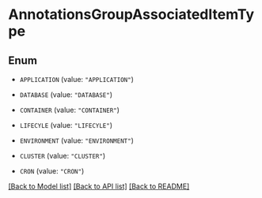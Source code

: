 # AnnotationsGroupAssociatedItemType

## Enum


* `APPLICATION` (value: `"APPLICATION"`)

* `DATABASE` (value: `"DATABASE"`)

* `CONTAINER` (value: `"CONTAINER"`)

* `LIFECYLE` (value: `"LIFECYLE"`)

* `ENVIRONMENT` (value: `"ENVIRONMENT"`)

* `CLUSTER` (value: `"CLUSTER"`)

* `CRON` (value: `"CRON"`)


[[Back to Model list]](../README.md#documentation-for-models) [[Back to API list]](../README.md#documentation-for-api-endpoints) [[Back to README]](../README.md)


